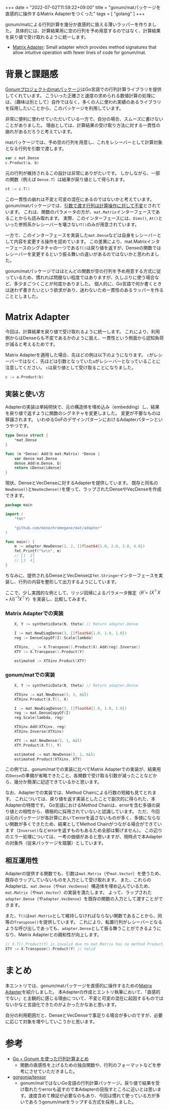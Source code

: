 +++
date = "2022-07-02T11:59:22+09:00"
title = "gonum/matパッケージを直感的に操作するMatrix Adapterをつくった"
tags = [ "golang" ]
+++

gonum/matによる行列計算を幾分か直感的に扱える薄いラッパーを作りました。
具体的には、計算結果用に空の行列を予め用意するのではなく、計算結果を戻り値で受け取れるように統一します。

- [Matrix Adapter](https://github.com/monochromegane/mat): Small adapter which provides method signatures that allow intuitive operation with fewer lines of code for gonum/mat.

# 背景と課題感

[Gonumプロジェクトのmatパッケージ](https://github.com/gonum/gonum/tree/master/mat)はGo言語での行列計算ライブラリを提供してくれています。
こういった正確さと速度の求められる数値計算の処理には、（趣味は別として）自作ではなく、多くの人に使われ実績のあるライブラリを採用したいことから、このパッケージを利用しています。

非常に便利に使わせていただいている一方で、自分の場合、スムーズに書けないことがありました。
理由としては、計算結果の受け取り方法に対する一貫性の崩れがあるだろうと考えています。

matパッケージでは、予め空の行列を用意し、これをレシーバーとして計算対象となる行列を引数で渡します。

```go
var c mat.Dense
c.Product(a, b)
```

元の行列が維持されるこの設計は非常にありがたいです。
しかしながら、一部の関数（例えば `Dense.T`）は結果が戻り値として得られます。

```go
ct := c.T()
```

この一貫性の崩れは不変と可変の混在にあるのではないかと考えています。
gonum/matパッケージでは、[引数で渡す行列は計算操作に対して不変](https://pkg.go.dev/gonum.org/v1/gonum/mat#hdr-Invariants)とされています。
これは、関数のパラメータの方が、`mat.Matrix`インターフェースであることからも読み取れます。
実際、このインターフェースには、`Dims()`, `At()`といった参照系かレシーバーを壊さない`T()`のみが用意されています。

一方で、このインターフェースを実装した`mat.Dense`などは自身をレシーバーとして内容を変更する操作を認めています。
この差異により、mat.Matrixインターフェースのシグネチャの一つである`T()`は戻り値を返すが、Denseの関数ではレシーバーを変更するという振る舞いの違いがあるのではないかと思われました。

gonum/matパッケージではほとんどの関数が空の行列を予め用意する方式に従っているため、慣れれば問題ない程度ではありますが、久しぶりに使う場合など、多少まごつくことが何度かありました。
個人的に、Go言語で何か書くときは迷わず書きたいという欲求があり、迷わないため一貫性のあるラッパーを作ることとしました。

# Matrix Adapter

今回は、計算結果を戻り値で受け取れるように統一します。
これにより、利用側からはDenseらも不変であるかのように扱え、一貫性という側面から認知負荷が減ると考えるためです。

Matrix Adapterを適用した場合、先ほどの例は以下のようになります。
`c`がレシーバーではなく、先ほどは引数となっていた`a`がレシーバーとなっていることに注意してください。
`c`は戻り値として受け取ることになりました。

```go
c := a.Product(b)
```

## 実装と使い方

Adapterの実装は単純明快で、元の構造体を埋め込み（embedding）し、結果を戻り値で返すように関数のシグネチャを変更しました。
変更が不要なものは移譲されます。
いわゆるGoFのデザインパターンにおけるAdapterパターンというやつです。

```go
type Dense struct {
	*mat.Dense
}

func (m *Dense) Add(b mat.Matrix) *Dense {
	var dense mat.Dense
	dense.Add(m.Dense, b)
	return &Dense{&dense}
}
```

現状、DenseとVecDenseに対するAdapterを提供しています。
既存と同名の`NewDense()`と`NewVecDense()`を使って、ラップされたDenseやVecDenseを作成できます。

```go
package main

import (
	"fmt"

	"github.com/monochromegane/mat/adapter"
)

func main() {
	m := adapter.NewDense(2, 2, []float64{1.0, 2.0, 3.0, 4.0})
	fmt.Printf("%v\n", m)
	// ⎡1  2⎤
	// ⎣3  4⎦
}
```

ちなみに、提供されるDenseとVecDenseは`fmt.Stringer`インターフェースを実装し、行列の内容を整形して出力するようにしています。

ここで、少し実践的な例として、リッジ回帰によるパラメータ推定（$\hat{\theta} = (X^{\top}X + \lambda I)^{-1} X^{\top}Y$）を実装し、比較してみます。

### Matrix Adapterでの実装

```go
	X, Y := syntheticData(N, theta) // Return adapter.Dense

	I := mat.NewDiagDense(3, []float64{1.0, 1.0, 1.0})
	reg := DenseCopyOf(I).Scale(lambda)

	XTXinv, _ := X.Transpose().Product(X).Add(reg).Inverse()
	XTY := X.Transpose().Product(Y)

	estimated := XTXinv.Product(XTY)
```

### gonum/matでの実装

```go
	X, Y := syntheticData(N, theta) // Return adapter.Dense

	XTXinv := mat.NewDense(3, 3, nil)
	XTXinv.Product(X.T(), X)

	I := mat.NewDiagDense(3, []float64{1.0, 1.0, 1.0})
	reg := mat.DenseCopyOf(I)
	reg.Scale(lambda, reg)

	XTXinv.Add(XTXinv, reg)
	XTXinv.Inverse(XTXinv)

	XTY := mat.NewDense(3, 1, nil)
	XTY.Product(X.T(), Y)

	estimated := mat.NewDense(3, 1, nil)
	estimated.Product(XTXinv, XTY)
```

この例では、gonum/matでの実装に比べてMatrix Adapterでの実装が、結果用の`Dense`の準備が省略できたこと、各関数で受け取る引数が減ったことなどから、幾分か簡潔に記述できているかと思います。

なお、Adapterでの実装では、Method Chainによる行数の短縮も見てとれます。
これについては、戻り値を返す実装としたことで副次的に得られた、本Adapterの特徴です。
Go言語におけるMethod Chainは、errorを含む多値の戻り値との相性から、積極的に採用されていないと認識しています。
ただ、今回は元のパッケージが各計算においてerrorを返さないものが多く、多値にならない関数が多くできたため、結果としてMethod Chainがつながる場合ができています（`Inverse()`などerrorを返すものもあるため全部は繋げません）。
この辺りのエラー処理については、一考の価値があると思いますが、現時点で本Adapterの対象外（従来パッケージを踏襲）としています。

## 相互運用性

Adapterの提供する関数でも、引数は`mat.Matrix`（や`mat.Vector`）を使うため、既存のラップしていないものを入力として受け取れます。
また、これらのAdapterは、`mat.Dense`（や`mat.VecDense`）構造体を埋め込んでいるため、`mat.Matrix`（や`mat.Vector`）の実装を満たします。
よって、ラップされた`adapter.Dense`（や`adapter.VecDense`）を既存の関数の入力として渡すことができます。

また、`T()`は`mat.Matrix`として維持しなければならない関数であることから、同等の`Transpose()`を提供しています。
これにより、転置行列がレシーバーとなるような呼び出しであっても、`adapter.Dense`として振る舞うことができるようになり、Matrix Adapterとの親和性が向上します。

```go
// X.T().Product(Y) is invalid due to mat.Matrix has no method Product.
XTY := X.Transpose().Product(Y) // Valid
```

# まとめ

本エントリでは、gonum/matパッケージを直感的に操作するための[Matrix Adapter](https://github.com/monochromegane/mat)を紹介しました。
本Adapterの作成とエントリ執筆において、「直感的でない」と主観的に感じる理由について、不変と可変の混在に起因するものではないかなと言語化できたのがよかったかなあと思います。

自分の利用範囲だと、DenseとVecDenseで事足りる場合が多いのですが、必要に応じて対象を増やしていこうかと思います。

# 参考

- [Go + Gonum を使った行列計算まとめ](https://po3rin.com/blog/gonum)
    - 関数の直感性を上げるための独自関数や、行列のフォーマットなどを参考にさせていただきました。
- [gorgonia/tensor](https://github.com/gorgonia/tensor)
    - gonum/matではないGo言語の行列計算パッケージ。戻り値で結果を受け取れたりerrorも返すので本Adapterの目指すところに近いとは思います。速度含めて検証が必要なのもあり、今回は慣れて使っている方が多いであろうgonum/matをラップする方式を採用しました。
